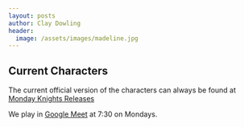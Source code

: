 ```yaml
---
layout: posts
author: Clay Dowling
header:
  image: /assets/images/madeline.jpg
---
```

## Current Characters

The current official version of the characters can always be found at [Monday Knights Releases](https://github.com/ClayDowling/mondayknights/releases)

We play in [Google Meet](https://meet.google.com/fab-azzy-teu) at 7:30
on Mondays.
